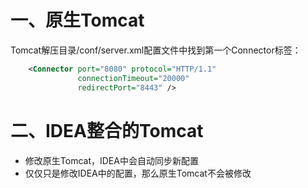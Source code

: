 # 一、原生Tomcat
Tomcat解压目录/conf/server.xml配置文件中找到第一个Connector标签：
```xml
    <Connector port="8080" protocol="HTTP/1.1"
               connectionTimeout="20000"
               redirectPort="8443" />
```



# 二、IDEA整合的Tomcat
- 修改原生Tomcat，IDEA中会自动同步新配置
- 仅仅只是修改IDEA中的配置，那么原生Tomcat不会被修改